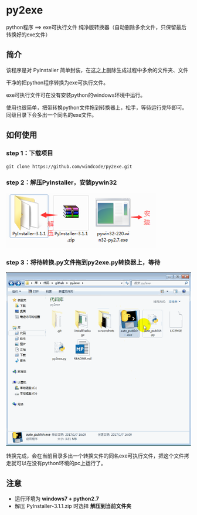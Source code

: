 # py2exe
python程序 ==> exe可执行文件 纯净版转换器（自动删除多余文件，只保留最后转换好的exe文件）

## 简介
该程序是对 PyInstaller 简单封装，在这之上删除生成过程中多余的文件夹、文件
  
干净的把python程序转换为exe可执行文件。

exe可执行文件可在没有安装python的windows环境中运行。

使用也很简单，把带转换python文件拖到转换器上，松手，等待运行完毕即可。  
同级目录下会多出一个同名的exe文件。

## 如何使用
### step 1：下载项目
`git clone https://github.com/windcode/py2exe.git`

### step 2：解压PyInstaller，安装pywin32
![](./screenshots/1.png)

### step 3：将待转换.py文件拖到py2exe.py转换器上，等待
![](./screenshots/2.gif)

转换完成，会在当前目录多出一个转换文件的同名exe可执行文件，把这个文件拷走就可以在没有python环境的pc上运行了。


## 注意
* 运行环境为 **windows7 + python2.7**
* 解压 PyInstaller-3.1.1.zip 时选择 **解压到当前文件夹**
